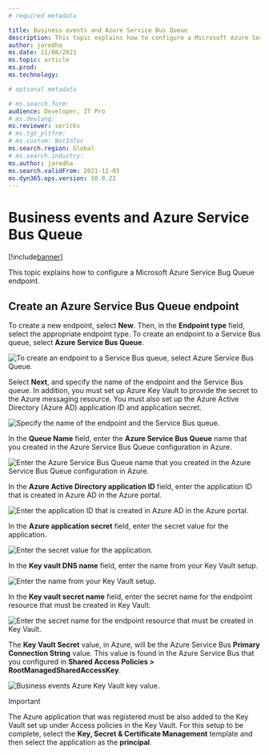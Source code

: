 ```yaml
---
# required metadata

title: Business events and Azure Service Bus Queue
description: This topic explains how to configure a Microsoft Azure Service Bug Queue endpoint.
author: jaredha
ms.date: 11/08/2021
ms.topic: article
ms.prod:
ms.technology: 

# optional metadata

# ms.search.form:
audience: Developer, IT Pro
# ms.devlang: 
ms.reviewer: sericks
# ms.tgt_pltfrm: 
# ms.custom: NotInToc
ms.search.region: Global
# ms.search.industry:
ms.author: jaredha
ms.search.validFrom: 2021-11-03
ms.dyn365.ops.version: 10.0.22
---
```


# Business events and Azure Service Bus Queue
[!include[banner](../../includes/banner.md)]

This topic explains how to configure a Microsoft Azure Service Bug Queue endpoint.

## Create an Azure Service Bus Queue endpoint

To create a new endpoint, select **New**. Then, in the **Endpoint type** field, select the appropriate endpoint type. To create an endpoint to a Service Bus queue, select **Azure Service Bus Queue**.

![To create an endpoint to a Service Bus queue, select **Azure Service Bus Queue**.](../../media/businesseventsnewendpoint1.png)

Select **Next**, and specify the name of the endpoint and the Service Bus queue. In addition, you must set up Azure Key Vault to provide the secret to the Azure messaging resource. You must also set up the Azure Active Directory (Azure AD) application ID and application secret.

![Specify the name of the endpoint and the Service Bus queue.](../../media/businesseventsnewendpoint2.png)

In the **Queue Name** field, enter the **Azure Service Bus Queue** name that you created in the Azure Service Bus Queue configuration in Azure.  

![Enter the **Azure Service Bus Queue** name that you created in the Azure Service Bus Queue configuration in Azure.](../../media/BusinessEventsSBQueueName.PNG)

In the **Azure Active Directory application ID** field, enter the application ID that is created in Azure AD in the Azure portal.

![Enter the application ID that is created in Azure AD in the Azure portal.](../../media/businesseventsaad1.png)

In the **Azure application secret** field, enter the secret value for the application.

![Enter the secret value for the application.](../../media/businesseventsaad2.png)

In the **Key vault DNS name** field, enter the name from your Key Vault setup.

![Enter the name from your Key Vault setup.](../../media/businesseventskeyvault1.png)

In the **Key vault secret name** field, enter the secret name for the endpoint resource that must be created in Key Vault.

![Enter the secret name for the endpoint resource that must be created in Key Vault.](../../media/businesseventskeyvault2.png)

The **Key Vault Secret** value, in Azure, will be the Azure Service Bus **Primary Connection String** value. This value is found in the Azure Service Bus that you configured in **Shared Access Policies > RootManagedSharedAccessKey**.

![Business events Azure Key Vault key value.](../../media/BusinessEventsKVSValue.PNG)

> [!IMPORTANT]
> The Azure application that was registered must be also added to the Key Vault set up under Access policies in the Key Vault. For this setup to be complete, select the **Key, Secret & Certificate Management** template and then select the application as the **principal**.
